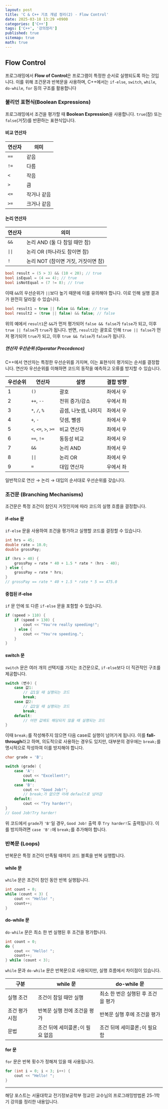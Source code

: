 ```yaml
---
layout: post
title: 'C & C++ 기초 개념 정리(2) - Flow Control'
date: 2025-03-18 13:29 +0900
categories: ['C++']
tags: ['C++', '강의정리']
published: true
sitemap: true
math: true
---
```

## Flow Control

프로그래밍에서 **Flow of Control**은 프로그램이 특정한 순서로 실행되도록 하는 것입니다. 이를 위해 조건문과 반복문을 사용하며, C++에서는 `if-else`, `switch`, `while`, `do-while`, `for` 등의 구조를 활용합니다

### 불리언 표현식(Boolean Expressions)

프로그래밍에서 조건을 평가할 때 **Boolean Expression**을 사용합니다. `true`(참) 또는 `false`(거짓)를 반환하는 표현식입니다.

#### 비교 연산자
| 연산자 | 의미 |
|--------|------|
| `==`   | 같음 |
| `!=`   | 다름 |
| `<`    | 작음 |
| `>`    | 큼 |
| `<=`   | 작거나 같음 |
| `>=`   | 크거나 같음 |

#### 논리 연산자
| 연산자 | 의미 |
|--------|------|
| `&&`   | 논리 AND (둘 다 참일 때만 참) |
| `\|\|`   | 논리 OR (하나라도 참이면 참) |
| `!`    | 논리 NOT (참이면 거짓, 거짓이면 참) |

```cpp
bool result = (5 > 3) && (10 < 20); // true
bool isEqual = (4 == 4); // true
bool isNotEqual = (7 != 8); // true
```

이때 `&&`의 우선순위가 `||`보다 높기 때문에 이를 유의해야 합니다. 이로 인해 실행 결과가 완전히 달라질 수 있습니다.

```cpp
bool result1 = true || false && false; // true
bool result2 = (true || false) && false; // false
```

위의 예에서 `result1`은 `&&`가 먼저 평가되어 `false && false`가 `false`가 되고, 이후 `true || false`가 `true`가 됩니다. 반면, `result2`는 괄호로 인해 `true || false`가 먼저 평가되어 `true`가 되고, 이후 `true && false`가 `false`가 됩니다.

##### 연산자 우선순위 (Operator Precedence)

C++에서 연산자는 특정한 우선순위를 가지며, 이는 표현식이 평가되는 순서를 결정합니다. 연산자 우선순위를 이해하면 코드의 동작을 예측하고 오류를 방지할 수 있습니다.

| 우선순위 | 연산자          | 설명                      | 결합 방향 |
|----------|-----------------|---------------------------|-----------|
| 1        | `()`            | 괄호                      | 좌에서 우 |
| 2        | `++`, `--`      | 전위 증가/감소            | 우에서 좌 |
| 3        | `*`, `/`, `%`   | 곱셈, 나눗셈, 나머지      | 좌에서 우 |
| 4        | `+`, `-`        | 덧셈, 뺄셈                | 좌에서 우 |
| 5        | `<`, `<=`, `>`, `>=` | 비교 연산자         | 좌에서 우 |
| 6        | `==`, `!=`      | 동등성 비교               | 좌에서 우 |
| 7        | `&&`            | 논리 AND                  | 좌에서 우 |
| 8        | `\|\|`            | 논리 OR                   | 좌에서 우 |
| 9        | `=`             | 대입 연산자               | 우에서 좌 |

일반적으로 연산 $\rightarrow$ 논리 $\rightarrow$ 대입의 순서대로 우선순위를 갖습니다.

### 조건문 (Branching Mechanisms)
조건문은 특정 조건이 참인지 거짓인지에 따라 코드의 실행 흐름을 결정합니다.

#### if-else 문
`if-else` 문을 사용하여 조건을 평가하고 실행할 코드를 결정할 수 있습니다.

```cpp
int hrs = 45;
double rate = 10.0;
double grossPay;

if (hrs > 40) {
    grossPay = rate * 40 + 1.5 * rate * (hrs - 40);
} else {
    grossPay = rate * hrs;
}
// grossPay == rate * 40 + 1.5 * rate * 5 == 475.0
```

#### 중첩된 if-else
`if` 문 안에 또 다른 `if-else` 문을 포함할 수 있습니다.
```cpp
if (speed > 110) {
    if (speed > 130) {
        cout << "You're really speeding!";
    } else {
        cout << "You're speeding.";
    }
}
```

#### switch 문
`switch` 문은 여러 개의 선택지를 가지는 조건문으로, `if-else`보다 더 직관적인 구조를 제공합니다.

```cpp
switch (변수) {
    case 값1:
        // 값1일 때 실행되는 코드
        break;
    case 값2:
        // 값2일 때 실행되는 코드
        break;
    default:
        // 어떤 값에도 해당되지 않을 때 실행되는 코드
}
```
이때 `break;`를 작성해주지 않으면 다음 case로 실행이 넘어가게 됩니다. 이를 **fall-through**라고 하며, 의도적으로 사용하는 경우도 있지만, 대부분의 경우에는 `break;`를 명시적으로 작성하여 이를 방지해야 합니다.

```cpp
char grade = 'B';

switch (grade) {
    case 'A':
        cout << "Excellent!";
        break;
    case 'B':
        cout << "Good Job!";
        // break;가 없으면 아래 default로 넘어감
    default:
        cout << "Try harder!";
}
// Good Job!Try harder!
```

위 코드에서 `grade`가 `'B'`일 경우, `Good Job!` 출력 후 `Try harder!`도 출력됩니다. 이를 방지하려면 `case 'B':`에 `break;`를 추가해야 합니다.

### 반복문 (Loops)
반복문은 특정 조건이 만족될 때까지 코드 블록을 반복 실행합니다.

#### while 문
`while` 문은 조건이 참인 동안 반복 실행됩니다.
```cpp
int count = 0;
while (count < 3) {
    cout << "Hello! ";
    count++;
}
```

#### do-while 문
`do-while` 문은 최소 한 번 실행된 후 조건을 평가합니다.
```cpp
int count = 0;
do {
    cout << "Hello! ";
    count++;
} while (count < 3);
```

`while` 문과 `do-while` 문은 반복문으로 사용되지만, 실행 흐름에서 차이점이 있습니다.

| 구분         | while 문                                      | do-while 문                                  |
|--------------|----------------------------------------------|---------------------------------------------|
| 실행 조건    | 조건이 참일 때만 실행                  | 최소 한 번은 실행된 후 조건을 평가    |
| 조건 평가 시점 | 반복문 실행 전에 조건을 평가            | 반복문 실행 후에 조건을 평가          |
|문법|조건 뒤에 세미콜론`;`이 필요 없음|조건 뒤에 세미콜론`;`이 필요함|


#### for 문
`for` 문은 반복 횟수가 정해져 있을 때 사용됩니다.
```cpp
for (int i = 0; i < 3; i++) {
    cout << "Hello! ";
}
```

---
해당 포스트는 서울대학교 전기정보공학부 정교민 교수님의 프로그래밍방법론 25-1학기 강의를 정리한 내용입니다.